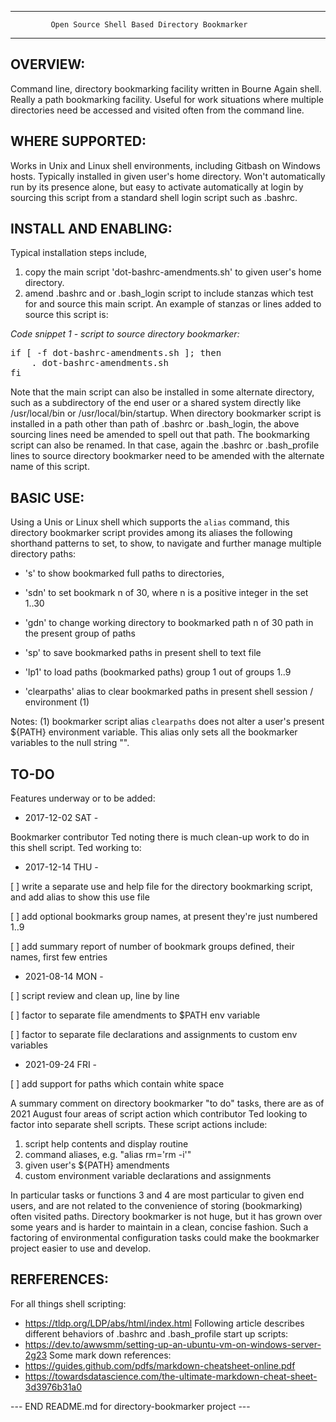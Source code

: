 ------------------------------------------------------------------------
             Open Source Shell Based Directory Bookmarker
------------------------------------------------------------------------

## OVERVIEW:
Command line, directory bookmarking facility written in Bourne Again shell.  Really a path bookmarking facility.  Useful for work situations where multiple directories need be accessed and visited often from the command line.


## WHERE SUPPORTED:
Works in Unix and Linux shell environments, including Gitbash on Windows hosts.  Typically installed in given user's home directory.  Won't automatically run by its presence alone, but easy to activate automatically at login by sourcing this script from a standard shell login script such as .bashrc.


## INSTALL AND ENABLING:
Typical installation steps include,
1.  copy the main script 'dot-bashrc-amendments.sh' to given user's home directory.
2.  amend .bashrc and or .bash_login script to include stanzas which test for and source this main script.
An example of stanzas or lines added to source this script is:

<i>Code snippet 1 - script to source directory bookmarker:</i>
<pre>
if [ -f dot-bashrc-amendments.sh ]; then
    . dot-bashrc-amendments.sh
fi
</pre>

Note that the main script can also be installed in some alternate directory, such as a subdirectory of the end user or a shared system directly like /usr/local/bin or /usr/local/bin/startup.  When directory bookmarker script is installed in a path other than path of .bashrc or .bash_login, the above sourcing lines need be amended to spell out that path.  The bookmarking script can also be renamed.  In that case, again the .bashrc or .bash_profile lines to source directory bookmarker need to be amended with the alternate name of this script.


## BASIC USE:
Using a Unis or Linux shell which supports the `alias` command, this directory bookmarker script provides among its aliases the following shorthand patterns to set, to show, to navigate and further manage multiple directory paths:

*  's'           to show bookmarked full paths to directories,
*  'sdn'         to set bookmark n of 30, where n is a positive integer in the set 1..30
*  'gdn'         to change working directory to bookmarked path n of 30 path in the present group of paths
*  'sp'          to save bookmarked paths in present shell to text file

*  'lp1'         to load paths (bookmarked paths) group 1 out of groups 1..9
*  'clearpaths'  alias to clear bookmarked paths in present shell session / environment (1)

Notes:
(1)  bookmarker script alias `clearpaths` does not alter a user's present ${PATH} environment variable.  This alias only sets all the bookmarker variables to the null string "".


## TO-DO
Features underway or to be added:

- 2017-12-02 SAT -

Bookmarker contributor Ted noting there is much clean-up work to do in this shell script.  Ted working to:

- 2017-12-14 THU -

[ ]  write a separate use and help file for the directory bookmarking script,
     and add alias to show this use file

[ ]  add optional bookmarks group names, at present they're just numbered 1..9

[ ]  add summary report of number of bookmark groups defined, their names, first few entries


- 2021-08-14 MON -

[ ]  script review and clean up, line by line

[ ]  factor to separate file amendments to $PATH env variable

[ ]  factor to separate file declarations and assignments to custom env variables


- 2021-09-24 FRI -

[ ]  add support for paths which contain white space


A summary comment on directory bookmarker "to do" tasks, there are as of 2021 August four areas of script action which contributor Ted looking to factor into separate shell scripts.  These script actions include:

1.  script help contents and display routine
2.  command aliases, e.g. "alias rm='rm -i'"
3.  given user's ${PATH} amendments
4.  custom environment variable declarations and assignments

In particular tasks or functions 3 and 4 are most particular to given end users, and are not related to the convenience of storing (bookmarking) often visited paths.  Directory bookmarker is not huge, but it has grown over some years and is harder to maintain in a clean, concise fashion.  Such a factoring of environmental configuration tasks could make the bookmarker project easier to use and develop.


## RERFERENCES:
For all things shell scripting:
*  https://tldp.org/LDP/abs/html/index.html
Following article describes different behaviors of .bashrc and .bash_profile start up scripts:
*  https://dev.to/awwsmm/setting-up-an-ubuntu-vm-on-windows-server-2g23
Some mark down references:
*  https://guides.github.com/pdfs/markdown-cheatsheet-online.pdf
*  https://towardsdatascience.com/the-ultimate-markdown-cheat-sheet-3d3976b31a0
     
     
--- END README.md for directory-bookmarker project ---
